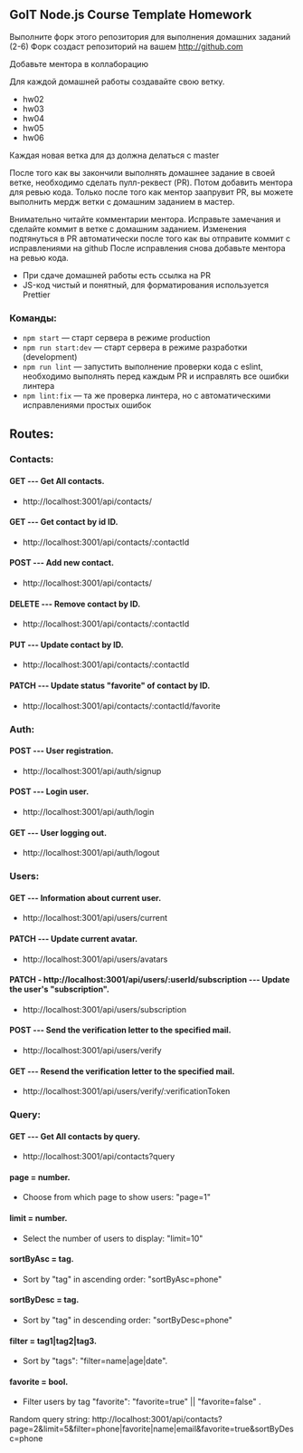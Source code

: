 ## GoIT Node.js Course Template Homework

Выполните форк этого репозитория для выполнения домашних заданий (2-6) Форк
создаст репозиторий на вашем http://github.com

Добавьте ментора в коллаборацию

Для каждой домашней работы создавайте свою ветку.

- hw02
- hw03
- hw04
- hw05
- hw06

Каждая новая ветка для дз должна делаться с master

После того как вы закончили выполнять домашнее задание в своей ветке, необходимо
сделать пулл-реквест (PR). Потом добавить ментора для ревью кода. Только после
того как ментор заапрувит PR, вы можете выполнить мердж ветки с домашним
заданием в мастер.

Внимательно читайте комментарии ментора. Исправьте замечания и сделайте коммит в
ветке с домашним заданием. Изменения подтянуться в PR автоматически после того
как вы отправите коммит с исправлениями на github После исправления снова
добавьте ментора на ревью кода.

- При сдаче домашней работы есть ссылка на PR
- JS-код чистый и понятный, для форматирования используется Prettier

### Команды:

- `npm start` &mdash; старт сервера в режиме production
- `npm run start:dev` &mdash; старт сервера в режиме разработки (development)
- `npm run lint` &mdash; запустить выполнение проверки кода с eslint, необходимо
  выполнять перед каждым PR и исправлять все ошибки линтера
- `npm lint:fix` &mdash; та же проверка линтера, но с автоматическими
  исправлениями простых ошибок

## Routes:

### Contacts:

#### GET --- Get All contacts.

- http://localhost:3001/api/contacts/

#### GET --- Get contact by id ID.

- http://localhost:3001/api/contacts/:contactId

#### POST --- Add new contact.

- http://localhost:3001/api/contacts/

#### DELETE --- Remove contact by ID.

- http://localhost:3001/api/contacts/:contactId

#### PUT --- Update contact by ID.

- http://localhost:3001/api/contacts/:contactId

#### PATCH --- Update status "favorite" of contact by ID.

- http://localhost:3001/api/contacts/:contactId/favorite

### Auth:

#### POST --- User registration.

- http://localhost:3001/api/auth/signup

#### POST --- Login user.

- http://localhost:3001/api/auth/login

#### GET --- User logging out.

- http://localhost:3001/api/auth/logout

### Users:

#### GET --- Information about current user.

- http://localhost:3001/api/users/current

#### PATCH --- Update current avatar.

- http://localhost:3001/api/users/avatars

#### PATCH - http://localhost:3001/api/users/:userId/subscription --- Update the user's "subscription".

- http://localhost:3001/api/users/subscription

#### POST --- Send the verification letter to the specified mail.

- http://localhost:3001/api/users/verify

#### GET --- Resend the verification letter to the specified mail.

- http://localhost:3001/api/users/verify/:verificationToken

### Query:

#### GET --- Get All contacts by query.

- http://localhost:3001/api/contacts?query

#### page = number.

- Choose from which page to show users: "page=1"

#### limit = number.

- Select the number of users to display: "limit=10"

#### sortByAsc = tag.

- Sort by "tag" in ascending order: "sortByAsc=phone"

#### sortByDesc = tag.

- Sort by "tag" in descending order: "sortByDesc=phone"

#### filter = tag1|tag2|tag3.

- Sort by "tags": "filter=name|age|date".

#### favorite = bool.

- Filter users by tag "favorite": "favorite=true" || "favorite=false" .

Random query string:
http://localhost:3001/api/contacts?page=2&limit=5&filter=phone|favorite|name|email&favorite=true&sortByDesc=phone
